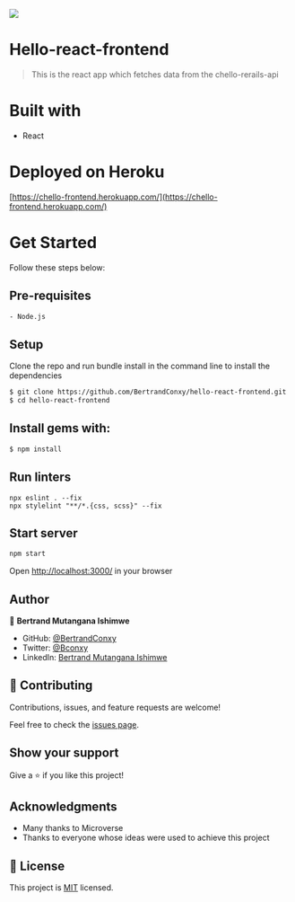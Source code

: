 ![](https://img.shields.io/badge/Hello-blue)

# Hello-react-frontend

> This is the react app which fetches data from the chello-rerails-api

# Built with
- React

# Deployed on Heroku
 [https://chello-frontend.herokuapp.com/](https://chello-frontend.herokuapp.com/)
 
# Get Started
Follow these steps below:

## Pre-requisites

```bash
- Node.js 
```

## Setup
Clone the repo and run bundle install in the command line to install the dependencies

```bash
$ git clone https://github.com/BertrandConxy/hello-react-frontend.git
$ cd hello-react-frontend
```

## Install gems with:

```bash
$ npm install
```

## Run linters
```
npx eslint . --fix
npx stylelint "**/*.{css, scss}" --fix
```
## Start server

```bash
npm start
```

Open [http://localhost:3000/](http://localhost:3000/) in your browser


## Author

👤 **Bertrand Mutangana Ishimwe**

- GitHub: [@BertrandConxy](https://github.com/BertrandConxy)
- Twitter: [@Bconxy](https://twitter.com/BertrandMutanga)
- LinkedIn: [Bertrand Mutangana Ishimwe](https://www.linkedin.com/in/bertrandmutangana)

## 🤝 Contributing

Contributions, issues, and feature requests are welcome!

Feel free to check the [issues page](../../issues/).

## Show your support

Give a ⭐️ if you like this project!

## Acknowledgments
- Many thanks to Microverse
- Thanks to everyone whose ideas were used to achieve this project

## 📝 License

This project is [MIT](./MIT.md) licensed.
